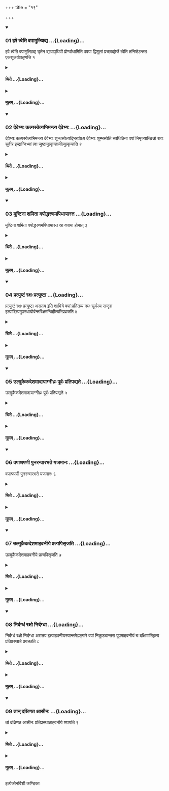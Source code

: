 +++
title = "१९"

+++

<div class="js_include" includetitle="true" newlevelforh1="3" unfilled url="/vedAH_yajuH/taittirIyam/sUtram/ApastambaH/shrautam/vishvAsa-prastutiH/07/19/01_iShe_tveti_vapAmutkhidya.md">
<details open><summary><h3>01 इषे त्वेति वपामुत्खिद्य ...{Loading}...</h3></summary>

इषे त्वेति वपामुत्खिद्य घृतेन द्यावापृथिवी प्रोर्ण्वाथामिति वपया द्विशूलां प्रच्छाद्योर्जे त्वेति तनिष्ठेऽन्तत एकशूलयोपतृणत्ति १
</details>
</div>
<div class="js_include collapsed" newlevelforh1="4" title="थिते" unfilled url="/vedAH_yajuH/taittirIyam/sUtram/ApastambaH/shrautam/thite/07/19/01_iShe_tveti_vapAmutkhidya.md">
<details><summary><h4>थिते ...{Loading}...</h4></summary>

इषे त्वेति वपामुत्खिद्य घृतेन द्यावापृथिवी प्रोर्ण्वाथामिति वपया द्विशूलां प्रच्छाद्योर्जे त्वेति तनिष्ठेऽन्तत एकशूलयोपतृणत्ति १
</details>
</div>
<div class="js_include collapsed" newlevelforh1="4" title="मूलम्" unfilled url="/vedAH_yajuH/taittirIyam/sUtram/ApastambaH/shrautam/mUlam/07/19/01_iShe_tveti_vapAmutkhidya.md">
<details><summary><h4>मूलम् ...{Loading}...</h4></summary>

इषे त्वेति वपामुत्खिद्य घृतेन द्यावापृथिवी प्रोर्ण्वाथामिति वपया द्विशूलां प्रच्छाद्योर्जे त्वेति तनिष्ठेऽन्तत एकशूलयोपतृणत्ति १
</details>
</div>
<div class="js_include" includetitle="true" newlevelforh1="3" unfilled url="/vedAH_yajuH/taittirIyam/sUtram/ApastambaH/shrautam/vishvAsa-prastutiH/07/19/02_devebhyaH_kalpasvetyabhimantrya_devebhyaH.md">
<details open><summary><h3>02 देवेभ्यः कल्पस्वेत्यभिमन्त्र्य देवेभ्यः ...{Loading}...</h3></summary>

देवेभ्यः कल्पस्वेत्यभिमन्त्र्य देवेभ्यः शून्धस्वेत्यद्भिरवोक्ष्य देवेभ्यः शूम्भस्वेति स्वधितिना वपां निमृज्याच्छिन्नो रायः सुवीर इन्द्राग्निभ्यां त्वा जुष्टामुत्कृन्तामीत्युत्कृन्तति २
</details>
</div>
<div class="js_include collapsed" newlevelforh1="4" title="थिते" unfilled url="/vedAH_yajuH/taittirIyam/sUtram/ApastambaH/shrautam/thite/07/19/02_devebhyaH_kalpasvetyabhimantrya_devebhyaH.md">
<details><summary><h4>थिते ...{Loading}...</h4></summary>

देवेभ्यः कल्पस्वेत्यभिमन्त्र्य देवेभ्यः शून्धस्वेत्यद्भिरवोक्ष्य देवेभ्यः शूम्भस्वेति स्वधितिना वपां निमृज्याच्छिन्नो रायः सुवीर इन्द्राग्निभ्यां त्वा जुष्टामुत्कृन्तामीत्युत्कृन्तति २
</details>
</div>
<div class="js_include collapsed" newlevelforh1="4" title="मूलम्" unfilled url="/vedAH_yajuH/taittirIyam/sUtram/ApastambaH/shrautam/mUlam/07/19/02_devebhyaH_kalpasvetyabhimantrya_devebhyaH.md">
<details><summary><h4>मूलम् ...{Loading}...</h4></summary>

देवेभ्यः कल्पस्वेत्यभिमन्त्र्य देवेभ्यः शून्धस्वेत्यद्भिरवोक्ष्य देवेभ्यः शूम्भस्वेति स्वधितिना वपां निमृज्याच्छिन्नो रायः सुवीर इन्द्राग्निभ्यां त्वा जुष्टामुत्कृन्तामीत्युत्कृन्तति २
</details>
</div>
<div class="js_include" includetitle="true" newlevelforh1="3" unfilled url="/vedAH_yajuH/taittirIyam/sUtram/ApastambaH/shrautam/vishvAsa-prastutiH/07/19/03_muShTinA_shamitA_vapoddharaNamapidhAyAsta.md">
<details open><summary><h3>03 मुष्टिना शमिता वपोद्धरणमपिधायास्त ...{Loading}...</h3></summary>

मुष्टिना शमिता वपोद्धरणमपिधायास्त आ वपाया होमात् ३
</details>
</div>
<div class="js_include collapsed" newlevelforh1="4" title="थिते" unfilled url="/vedAH_yajuH/taittirIyam/sUtram/ApastambaH/shrautam/thite/07/19/03_muShTinA_shamitA_vapoddharaNamapidhAyAsta.md">
<details><summary><h4>थिते ...{Loading}...</h4></summary>

मुष्टिना शमिता वपोद्धरणमपिधायास्त आ वपाया होमात् ३
</details>
</div>
<div class="js_include collapsed" newlevelforh1="4" title="मूलम्" unfilled url="/vedAH_yajuH/taittirIyam/sUtram/ApastambaH/shrautam/mUlam/07/19/03_muShTinA_shamitA_vapoddharaNamapidhAyAsta.md">
<details><summary><h4>मूलम् ...{Loading}...</h4></summary>

मुष्टिना शमिता वपोद्धरणमपिधायास्त आ वपाया होमात् ३
</details>
</div>
<div class="js_include" includetitle="true" newlevelforh1="3" unfilled url="/vedAH_yajuH/taittirIyam/sUtram/ApastambaH/shrautam/vishvAsa-prastutiH/07/19/04_pratyuShTaM_raxaH_pratyuShTA.md">
<details open><summary><h3>04 प्रत्युष्टं रक्षः प्रत्युष्टा ...{Loading}...</h3></summary>

प्रत्युष्टं रक्षः प्रत्युष्टा अरातय इति शामित्रे वपां प्रतितप्य नमः सूर्यस्य सन्दृश इत्यादित्यमुपस्थायोर्वन्तरिक्षमन्विहीत्यभिप्रव्रजति ४
</details>
</div>
<div class="js_include collapsed" newlevelforh1="4" title="थिते" unfilled url="/vedAH_yajuH/taittirIyam/sUtram/ApastambaH/shrautam/thite/07/19/04_pratyuShTaM_raxaH_pratyuShTA.md">
<details><summary><h4>थिते ...{Loading}...</h4></summary>

प्रत्युष्टं रक्षः प्रत्युष्टा अरातय इति शामित्रे वपां प्रतितप्य नमः सूर्यस्य सन्दृश इत्यादित्यमुपस्थायोर्वन्तरिक्षमन्विहीत्यभिप्रव्रजति ४
</details>
</div>
<div class="js_include collapsed" newlevelforh1="4" title="मूलम्" unfilled url="/vedAH_yajuH/taittirIyam/sUtram/ApastambaH/shrautam/mUlam/07/19/04_pratyuShTaM_raxaH_pratyuShTA.md">
<details><summary><h4>मूलम् ...{Loading}...</h4></summary>

प्रत्युष्टं रक्षः प्रत्युष्टा अरातय इति शामित्रे वपां प्रतितप्य नमः सूर्यस्य सन्दृश इत्यादित्यमुपस्थायोर्वन्तरिक्षमन्विहीत्यभिप्रव्रजति ४
</details>
</div>
<div class="js_include" includetitle="true" newlevelforh1="3" unfilled url="/vedAH_yajuH/taittirIyam/sUtram/ApastambaH/shrautam/vishvAsa-prastutiH/07/19/05_ulmukaikadeshamAdAyAgnIdhraH_pUrvaH_pratipadyate.md">
<details open><summary><h3>05 उल्मुकैकदेशमादायाग्नीध्रः पूर्वः प्रतिपद्यते ...{Loading}...</h3></summary>

उल्मुकैकदेशमादायाग्नीध्रः पूर्वः प्रतिपद्यते ५
</details>
</div>
<div class="js_include collapsed" newlevelforh1="4" title="थिते" unfilled url="/vedAH_yajuH/taittirIyam/sUtram/ApastambaH/shrautam/thite/07/19/05_ulmukaikadeshamAdAyAgnIdhraH_pUrvaH_pratipadyate.md">
<details><summary><h4>थिते ...{Loading}...</h4></summary>

उल्मुकैकदेशमादायाग्नीध्रः पूर्वः प्रतिपद्यते ५
</details>
</div>
<div class="js_include collapsed" newlevelforh1="4" title="मूलम्" unfilled url="/vedAH_yajuH/taittirIyam/sUtram/ApastambaH/shrautam/mUlam/07/19/05_ulmukaikadeshamAdAyAgnIdhraH_pUrvaH_pratipadyate.md">
<details><summary><h4>मूलम् ...{Loading}...</h4></summary>

उल्मुकैकदेशमादायाग्नीध्रः पूर्वः प्रतिपद्यते ५
</details>
</div>
<div class="js_include" includetitle="true" newlevelforh1="3" unfilled url="/vedAH_yajuH/taittirIyam/sUtram/ApastambaH/shrautam/vishvAsa-prastutiH/07/19/06_vapAshrapaNI_punaranvArabhate_yajamAnaH.md">
<details open><summary><h3>06 वपाश्रपणी पुनरन्वारभते यजमानः ...{Loading}...</h3></summary>

वपाश्रपणी पुनरन्वारभते यजमानः ६
</details>
</div>
<div class="js_include collapsed" newlevelforh1="4" title="थिते" unfilled url="/vedAH_yajuH/taittirIyam/sUtram/ApastambaH/shrautam/thite/07/19/06_vapAshrapaNI_punaranvArabhate_yajamAnaH.md">
<details><summary><h4>थिते ...{Loading}...</h4></summary>

वपाश्रपणी पुनरन्वारभते यजमानः ६
</details>
</div>
<div class="js_include collapsed" newlevelforh1="4" title="मूलम्" unfilled url="/vedAH_yajuH/taittirIyam/sUtram/ApastambaH/shrautam/mUlam/07/19/06_vapAshrapaNI_punaranvArabhate_yajamAnaH.md">
<details><summary><h4>मूलम् ...{Loading}...</h4></summary>

वपाश्रपणी पुनरन्वारभते यजमानः ६
</details>
</div>
<div class="js_include" includetitle="true" newlevelforh1="3" unfilled url="/vedAH_yajuH/taittirIyam/sUtram/ApastambaH/shrautam/vishvAsa-prastutiH/07/19/07_ulmukaikadeshamAhavanIye_pratyapisRjati.md">
<details open><summary><h3>07 उल्मुकैकदेशमाहवनीये प्रत्यपिसृजति ...{Loading}...</h3></summary>

उल्मुकैकदेशमाहवनीये प्रत्यपिसृजति ७
</details>
</div>
<div class="js_include collapsed" newlevelforh1="4" title="थिते" unfilled url="/vedAH_yajuH/taittirIyam/sUtram/ApastambaH/shrautam/thite/07/19/07_ulmukaikadeshamAhavanIye_pratyapisRjati.md">
<details><summary><h4>थिते ...{Loading}...</h4></summary>

उल्मुकैकदेशमाहवनीये प्रत्यपिसृजति ७
</details>
</div>
<div class="js_include collapsed" newlevelforh1="4" title="मूलम्" unfilled url="/vedAH_yajuH/taittirIyam/sUtram/ApastambaH/shrautam/mUlam/07/19/07_ulmukaikadeshamAhavanIye_pratyapisRjati.md">
<details><summary><h4>मूलम् ...{Loading}...</h4></summary>

उल्मुकैकदेशमाहवनीये प्रत्यपिसृजति ७
</details>
</div>
<div class="js_include" includetitle="true" newlevelforh1="3" unfilled url="/vedAH_yajuH/taittirIyam/sUtram/ApastambaH/shrautam/vishvAsa-prastutiH/07/19/08_nirdagdhaM_raxo_nirdagdhA.md">
<details open><summary><h3>08 निर्दग्धं रक्षो निर्दग्धा ...{Loading}...</h3></summary>

निर्दग्धं रक्षो निर्दग्धा अरातय इत्याहवनीयस्यान्तमेऽङ्गारे वपां निकूड्यान्तरा यूपमाहवनीयं च दक्षिणातिहृत्य प्रतिप्रस्थात्रे प्रयच्छति ८
</details>
</div>
<div class="js_include collapsed" newlevelforh1="4" title="थिते" unfilled url="/vedAH_yajuH/taittirIyam/sUtram/ApastambaH/shrautam/thite/07/19/08_nirdagdhaM_raxo_nirdagdhA.md">
<details><summary><h4>थिते ...{Loading}...</h4></summary>

निर्दग्धं रक्षो निर्दग्धा अरातय इत्याहवनीयस्यान्तमेऽङ्गारे वपां निकूड्यान्तरा यूपमाहवनीयं च दक्षिणातिहृत्य प्रतिप्रस्थात्रे प्रयच्छति ८
</details>
</div>
<div class="js_include collapsed" newlevelforh1="4" title="मूलम्" unfilled url="/vedAH_yajuH/taittirIyam/sUtram/ApastambaH/shrautam/mUlam/07/19/08_nirdagdhaM_raxo_nirdagdhA.md">
<details><summary><h4>मूलम् ...{Loading}...</h4></summary>

निर्दग्धं रक्षो निर्दग्धा अरातय इत्याहवनीयस्यान्तमेऽङ्गारे वपां निकूड्यान्तरा यूपमाहवनीयं च दक्षिणातिहृत्य प्रतिप्रस्थात्रे प्रयच्छति ८
</details>
</div>
<div class="js_include" includetitle="true" newlevelforh1="3" unfilled url="/vedAH_yajuH/taittirIyam/sUtram/ApastambaH/shrautam/vishvAsa-prastutiH/07/19/09_tAn_daxiNata_AsInaH.md">
<details open><summary><h3>09 तान् दक्षिणत आसीनः ...{Loading}...</h3></summary>

तां दक्षिणत आसीनः प्रतिप्रस्थाताहवनीये श्रपयति ९
</details>
</div>
<div class="js_include collapsed" newlevelforh1="4" title="थिते" unfilled url="/vedAH_yajuH/taittirIyam/sUtram/ApastambaH/shrautam/thite/07/19/09_tAn_daxiNata_AsInaH.md">
<details><summary><h4>थिते ...{Loading}...</h4></summary>

तां दक्षिणत आसीनः प्रतिप्रस्थाताहवनीये श्रपयति ९
</details>
</div>
<div class="js_include collapsed" newlevelforh1="4" title="मूलम्" unfilled url="/vedAH_yajuH/taittirIyam/sUtram/ApastambaH/shrautam/mUlam/07/19/09_tAn_daxiNata_AsInaH.md">
<details><summary><h4>मूलम् ...{Loading}...</h4></summary>

तां दक्षिणत आसीनः प्रतिप्रस्थाताहवनीये श्रपयति ९
</details>
</div>

  
इत्येकोनविंशी कण्डिका 
